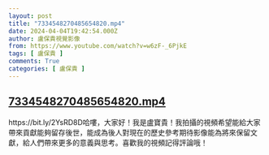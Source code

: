 ```yaml
---
layout: post
title: "7334548270485654820.mp4"
date: 2024-04-04T19:42:54.000Z
author: 盧保貴視覺影像
from: https://www.youtube.com/watch?v=w6zF-_6PjkE
tags: [ 盧保貴 ]
comments: True
categories: [ 盧保貴 ]
---
```

<!--1712259774000-->
[7334548270485654820.mp4](https://www.youtube.com/watch?v=w6zF-_6PjkE)
------

<div>
https://bit.ly/2YsRD8D哈嘍，大家好！我是盧寶貴！我拍攝的視頻希望能給大家帶來貢獻能夠留存後世，能成為後人對現在的歷史參考期待影像能為將來保留文獻，給人們帶來更多的意義與思考。喜歡我的視頻記得評論哦！
</div>
